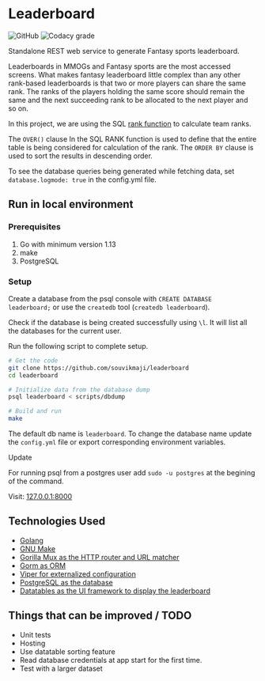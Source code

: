 # Leaderboard

![GitHub](https://img.shields.io/github/license/souvikmaji/leaderboard) ![Codacy grade](https://img.shields.io/codacy/grade/a0b36eaed7b74ec6be460ceda499bf2c)

Standalone REST web service to generate Fantasy sports leaderboard.

Leaderboards in MMOGs and Fantasy sports are the most accessed screens. What makes fantasy leaderboard little complex than any other rank-based leaderboards is that two or more players can share the same rank. The ranks of the players holding the same score should remain the same and the next succeeding rank to be allocated to the next player and so on.

In this project, we are using the SQL [rank function](http://www.sqltutorial.org/sql-window-functions/sql-rank/) to calculate team ranks.

The `OVER()` clause In the SQL RANK function is used to define that the entire table is being considered for calculation of the rank. The `ORDER BY` clause is used to sort the results in descending order.

To see the database queries being generated while fetching data, set `database.logmode: true` in the config.yml file.

## Run in local environment

### Prerequisites

1.  Go with minimum version 1.13
2.  make
3.  PostgreSQL

### Setup

Create a database from the psql console with `CREATE DATABASE leaderboard;` or use the `createdb` tool (`createdb leaderboard`).

Check if the database is being created successfully using `\l`. It will list all the databases for the current user.

Run the following script to complete setup.

```sh
# Get the code
git clone https://github.com/souvikmaji/leaderboard
cd leaderboard

# Initialize data from the database dump
psql leaderboard < scripts/dbdump

# Build and run
make
```

The default db name is `leaderboard`. To change the database name update the `config.yml` file or export corresponding environment variables.

Update

For running psql from a postgres user add `sudo -u postgres` at the begining of the command.

Visit: [127.0.0.1:8000](127.0.0.1:8000)

## Technologies Used

-   [Golang](https://golang.org/)
-   [GNU Make](https://www.gnu.org/software/make/manual/html_node/Introduction.html)
-   [Gorilla Mux as the HTTP router and URL matcher](https://github.com/gorilla/mux)
-   [Gorm as ORM](https://gorm.io/)
-   [Viper for externalized configuration](https://github.com/spf13/viper)
-   [PostgreSQL as the database](https://www.postgresql.org/)
-   [Datatables as the UI framework to display the leaderboard](https://datatables.net/)

## Things that can be improved / TODO

-   Unit tests
-   Hosting
-   Use datatable sorting feature
-   Read database credentials at app start for the first time.
-   Test with a larger dataset
